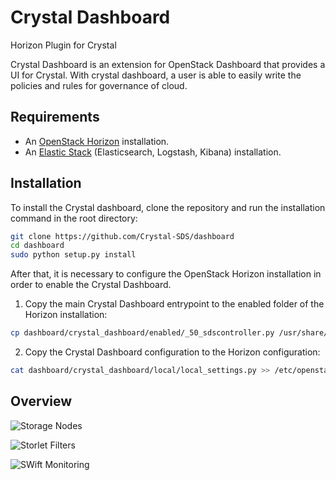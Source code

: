 #  Crystal Dashboard

Horizon Plugin for Crystal

Crystal Dashboard is an extension for OpenStack Dashboard that provides a UI
for Crystal. With crystal dashboard, a user is able to easily write the
policies and rules for governance of cloud.

## Requirements

* An [OpenStack Horizon](https://github.com/openstack/horizon) installation.
* An [Elastic Stack](https://www.elastic.co/) (Elasticsearch, Logstash, Kibana) installation.

## Installation

To install the Crystal dashboard, clone the repository and run the installation command in the root directory:
```sh
git clone https://github.com/Crystal-SDS/dashboard
cd dashboard
sudo python setup.py install
```

After that, it is necessary to configure the OpenStack Horizon installation in order to enable the Crystal Dashboard.
1. Copy the main Crystal Dashboard entrypoint to the enabled folder of the Horizon installation:

```sh
cp dashboard/crystal_dashboard/enabled/_50_sdscontroller.py /usr/share/openstack-dashboard/openstack_dashboard/enabled/
```
2. Copy the Crystal Dashboard configuration to the Horizon configuration:
```sh
cat dashboard/crystal_dashboard/local/local_settings.py >> /etc/openstack-dashboard/local_settings.py
```

## Overview
![Storage Nodes](http://crystal-sds.org/wp-content/uploads/2016/05/nodes.png)

![Storlet Filters](http://crystal-sds.org/wp-content/uploads/2016/05/storlet_filters.png)

![SWift Monitoring](http://crystal-sds.org/wp-content/uploads/2016/05/monitoring.png)



